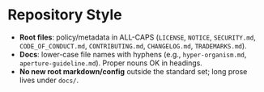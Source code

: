 # Repository Style

- **Root files**: policy/metadata in ALL-CAPS (`LICENSE`, `NOTICE`, `SECURITY.md`, `CODE_OF_CONDUCT.md`, `CONTRIBUTING.md`, `CHANGELOG.md`, `TRADEMARKS.md`).
- **Docs**: lower-case file names with hyphens (e.g., `hyper-organism.md`, `aperture-guideline.md`). Proper nouns OK in headings.
- **No new root markdown/config** outside the standard set; long prose lives under `docs/`.
